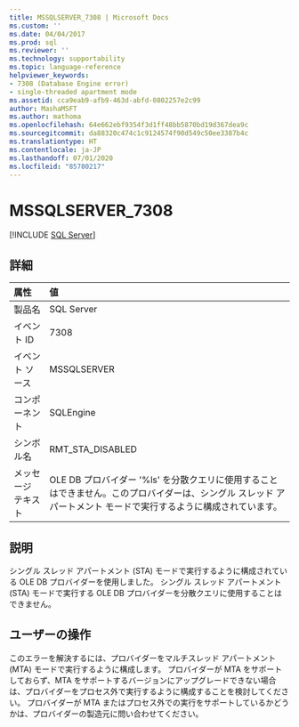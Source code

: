 ```yaml
---
title: MSSQLSERVER_7308 | Microsoft Docs
ms.custom: ''
ms.date: 04/04/2017
ms.prod: sql
ms.reviewer: ''
ms.technology: supportability
ms.topic: language-reference
helpviewer_keywords:
- 7308 (Database Engine error)
- single-threaded apartment mode
ms.assetid: cca9eab9-afb9-463d-abfd-0802257e2c99
author: MashaMSFT
ms.author: mathoma
ms.openlocfilehash: 64e662ebf9354f3d1ff48bb5870bd19d367dea9c
ms.sourcegitcommit: da88320c474c1c9124574f90d549c50ee3387b4c
ms.translationtype: HT
ms.contentlocale: ja-JP
ms.lasthandoff: 07/01/2020
ms.locfileid: "85780217"
---
```

# <a name="mssqlserver_7308"></a>MSSQLSERVER_7308
 [!INCLUDE [SQL Server](../../includes/applies-to-version/sqlserver.md)]
  
## <a name="details"></a>詳細  
  
| 属性 | 値 |  
| :-------- | :---- |  
|製品名|SQL Server|  
|イベント ID|7308|  
|イベント ソース|MSSQLSERVER|  
|コンポーネント|SQLEngine|  
|シンボル名|RMT_STA_DISABLED|  
|メッセージ テキスト|OLE DB プロバイダー '%ls' を分散クエリに使用することはできません。このプロバイダーは、シングル スレッド アパートメント モードで実行するように構成されています。|  
  
## <a name="explanation"></a>説明  
シングル スレッド アパートメント (STA) モードで実行するように構成されている OLE DB プロバイダーを使用しました。 シングル スレッド アパートメント (STA) モードで実行する OLE DB プロバイダーを分散クエリに使用することはできません。  
  
## <a name="user-action"></a>ユーザーの操作  
このエラーを解決するには、プロバイダーをマルチスレッド アパートメント (MTA) モードで実行するように構成します。 プロバイダーが MTA をサポートしておらず、MTA をサポートするバージョンにアップグレードできない場合は、プロバイダーをプロセス外で実行するように構成することを検討してください。 プロバイダーが MTA またはプロセス外での実行をサポートしているかどうかは、プロバイダーの製造元に問い合わせてください。  
  
